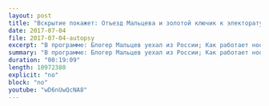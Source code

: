 ```yaml
---
layout: post
title: "Вскрытие покажет: Отъезд Мальцева и золотой ключик к электорату"
date: 2017-07-04
file: 2017-07-04-autopsy
excerpt: "В программе: Блогер Мальцев уехал из России; Как работает нооскоп - бабушка-майор ФСБ в поликлинике; Навальный и Мальцев в горящей клетке; Кто заменит Путина?"
summary: "В программе: Блогер Мальцев уехал из России; Как работает нооскоп - бабушка-майор ФСБ в поликлинике; Навальный и Мальцев в горящей клетке; Кто заменит Путина?"
duration: "00:19:09"
length: 10972380
explicit: "no"
block: "no"
youtube: "wD6nUwQcNA8"
---
```

